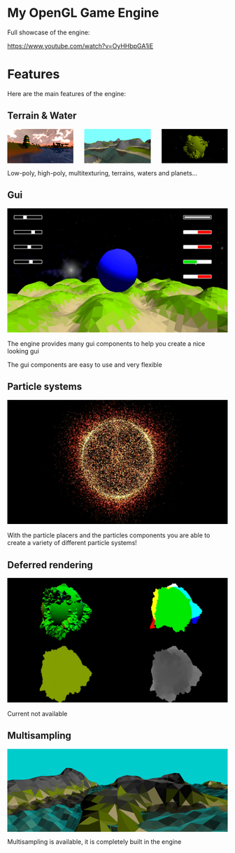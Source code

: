 # My OpenGL Game Engine

Full showcase of the engine:

https://www.youtube.com/watch?v=OyHHbpGA1iE

# Features

Here are the main features of the engine:

## Terrain & Water

<div style="display: flex; justify-content: space-between;">
    <img src="https://github.com/Saar25/Lwjgl/blob/master/docs/Amanecer.png?raw=true" width="30%"/>
    <img src="https://github.com/Saar25/Lwjgl/blob/master/docs/Terrain&Water.png?raw=true" width="30%"/>
    <img src="https://github.com/Saar25/Lwjgl/blob/master/docs/Planet.png?raw=true" width="30%"/>
</div>

Low-poly, high-poly, multitexturing, terrains, waters and planets...

## Gui

<img src="https://github.com/Saar25/Lwjgl/blob/master/docs/Gui.png?raw=true" />

The engine provides many gui components to help you create a nice looking gui

The gui components are easy to use and very flexible

## Particle systems

<img src="https://github.com/Saar25/Lwjgl/blob/master/docs/Particles.png?raw=true" />

With the particle placers and the particles components you are able to create a variety of different particle systems!

## Deferred rendering

<img src="https://github.com/Saar25/Lwjgl/blob/master/docs/DeferredRendering.png?raw=true" />

Current not available

## Multisampling

<div style="display: flex; justify-content: space-between;">
    <img src="https://github.com/Saar25/Lwjgl/blob/master/docs/WithoutMultisampling.png?raw=true" width="50%"/>
    <img src="https://github.com/Saar25/Lwjgl/blob/master/docs/WithMultisampling.png?raw=true" width="50%"/>
</div>

Multisampling is available, it is completely built in the engine
